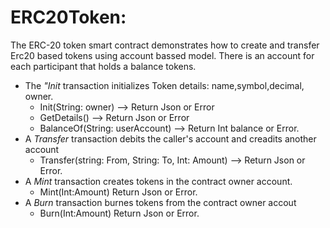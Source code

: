 
# ERC20Token:

 The ERC-20 token smart contract demonstrates how to create and transfer Erc20 based tokens using account bassed model. There is an account for each participant that holds a balance tokens.

 * The <i>"Init</i> transaction initializes Token details: name,symbol,decimal, owner.    
   * Init(String: owner) --> Return Json or Error
   * GetDetails() --> Return Json or Error
   * BalanceOf(String: userAccount) --> Return Int balance or Error.
  * A <i>Transfer</i> transaction debits the caller's account and creadits another account
    * Transfer(string: From, String: To, Int: Amount) --> Return Json or Error.
  * A <i>Mint</i> transaction creates tokens in the contract owner account.
    * Mint(Int:Amount) Return Json or Error.
  * A <i>Burn</i> transaction burnes tokens from the contract owner accout
    * Burn(Int:Amount) Return Json or Error.
  

<br/>
<br/>



